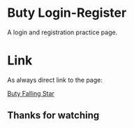 # Buty Login-Register

A login and registration practice page.

# Link

As always direct link to the page:

[Buty Falling Star](https://buty06.github.io/Login-Register/)

## Thanks for watching